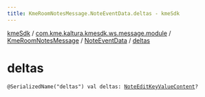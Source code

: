 ```yaml
---
title: KmeRoomNotesMessage.NoteEventData.deltas - kmeSdk
---
```


[kmeSdk](../../../index.html) / [com.kme.kaltura.kmesdk.ws.message.module](../../index.html) / [KmeRoomNotesMessage](../index.html) / [NoteEventData](index.html) / [deltas](./deltas.html)

# deltas

`@SerializedName("deltas") val deltas: `[`NoteEditKeyValueContent`](../-note-edit-key-value-content/index.html)`?`